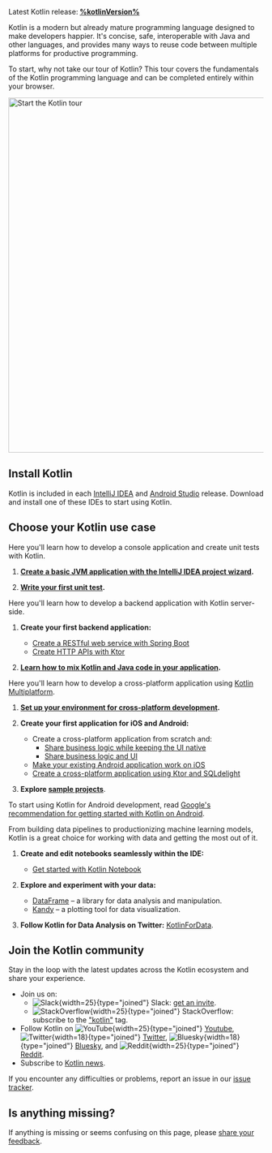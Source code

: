 [//]: # (title: Get started with Kotlin)

<tldr>
<p>Latest Kotlin release:<b> <a href="%kotlinLatestWhatsnew%">%kotlinVersion%</a></b></p>
</tldr>

Kotlin is a modern but already mature programming language designed to make developers happier.
It's concise, safe, interoperable with Java and other languages, and provides many ways to reuse code between multiple platforms for productive programming.

To start, why not take our tour of Kotlin? This tour covers the fundamentals of the Kotlin programming language and can
be completed entirely within your browser.

<a href="kotlin-tour-welcome.md"><img src="start-kotlin-tour.svg" width="700" alt="Start the Kotlin tour" style="block"/></a>

## Install Kotlin

Kotlin is included in each [IntelliJ IDEA](https://www.jetbrains.com/idea/download/) and [Android Studio](https://developer.android.com/studio) release.
Download and install one of these IDEs to start using Kotlin.

## Choose your Kotlin use case
 
<tabs>

<tab id="console" title="Console">

Here you'll learn how to develop a console application and create unit tests with Kotlin.

1. **[Create a basic JVM application with the IntelliJ IDEA project wizard](jvm-get-started.md).**

2. **[Write your first unit test](jvm-test-using-junit.md).**

</tab>

<tab id="backend" title="Backend">

Here you'll learn how to develop a backend application with Kotlin server-side.

1. **Create your first backend application:**

     * [Create a RESTful web service with Spring Boot](jvm-get-started-spring-boot.md)
     * [Create HTTP APIs with Ktor](https://ktor.io/docs/creating-http-apis.html)

2. **[Learn how to mix Kotlin and Java code in your application](mixing-java-kotlin-intellij.md).**

</tab>

<tab id="cross-platform-mobile" title="Cross-platform">

Here you'll learn how to develop a cross-platform application using [Kotlin Multiplatform](https://kotlinlang.org/docs/multiplatform/get-started.html).

1. **[Set up your environment for cross-platform development](https://kotlinlang.org/docs/multiplatform/quickstart.html).**

2. **Create your first application for iOS and Android:**

   * Create a cross-platform application from scratch and:
     * [Share business logic while keeping the UI native](https://kotlinlang.org/docs/multiplatform/multiplatform-create-first-app.html)
     * [Share business logic and UI](https://kotlinlang.org/docs/multiplatform/compose-multiplatform-create-first-app.html)
   * [Make your existing Android application work on iOS](https://kotlinlang.org/docs/multiplatform/multiplatform-integrate-in-existing-app.html)
   * [Create a cross-platform application using Ktor and SQLdelight](https://kotlinlang.org/docs/multiplatform/multiplatform-ktor-sqldelight.html)

3. **Explore [sample projects](https://kotlinlang.org/docs/multiplatform/multiplatform-samples.html)**.

</tab>

<tab id="android" title="Android">

To start using Kotlin for Android development, read [Google's recommendation for getting started with Kotlin on Android](https://developer.android.com/kotlin/get-started).

</tab>

<tab id="data-analysis" title="Data analysis">

From building data pipelines to productionizing machine learning models, Kotlin is a great choice for working with data and getting the most out of it.

1. **Create and edit notebooks seamlessly within the IDE:**

   * [Get started with Kotlin Notebook](get-started-with-kotlin-notebooks.md)

2. **Explore and experiment with your data:**

   * [DataFrame](https://kotlin.github.io/dataframe/overview.html) – a library for data analysis and manipulation.
   * [Kandy](https://kotlin.github.io/kandy/welcome.html) – a plotting tool for data visualization.

3. **Follow Kotlin for Data Analysis on Twitter:** [KotlinForData](http://twitter.com/KotlinForData).

</tab>

</tabs>

## Join the Kotlin community

Stay in the loop with the latest updates across the Kotlin ecosystem and share your experience.

* Join us on:
  * ![Slack](slack.svg){width=25}{type="joined"} Slack: [get an invite](https://surveys.jetbrains.com/s3/kotlin-slack-sign-up).
  * ![StackOverflow](stackoverflow.svg){width=25}{type="joined"} StackOverflow: subscribe to the ["kotlin"](https://stackoverflow.com/questions/tagged/kotlin) tag.
* Follow Kotlin on ![YouTube](youtube.svg){width=25}{type="joined"} [Youtube](https://www.youtube.com/channel/UCP7uiEZIqci43m22KDl0sNw), ![Twitter](twitter.svg){width=18}{type="joined"} [Twitter](https://twitter.com/kotlin), ![Bluesky](bsky.svg){width=18}{type="joined"} [Bluesky](https://bsky.app/profile/kotlinlang.org), and ![Reddit](reddit.svg){width=25}{type="joined"} [Reddit](https://www.reddit.com/r/Kotlin/).
* Subscribe to [Kotlin news](https://info.jetbrains.com/kotlin-communication-center.html).

If you encounter any difficulties or problems, report an issue in our [issue tracker](https://youtrack.jetbrains.com/issues/KT).

## Is anything missing?

If anything is missing or seems confusing on this page, please [share your feedback](https://surveys.hotjar.com/d82e82b0-00d9-44a7-b793-0611bf6189df).
